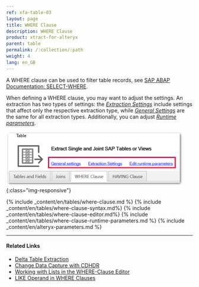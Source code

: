 ```yaml
---
ref: xfa-table-03
layout: page
title: WHERE Clause
description: WHERE Clause
product: xtract-for-alteryx
parent: table
permalink: /:collection/:path
weight: 4
lang: en_GB
---
```


A WHERE clause can be used to filter table records, see [SAP ABAP Documentation: SELECT-WHERE](https://help.sap.com/doc/abapdocu_750_index_htm/7.50/en-us/abapwhere.htm).

When defining a WHERE clause, you may want to adjust the settings. 
An extraction has two types of settings: the [*Extraction Settings*](../extraction-settings) include settings that affect only the respective extraction type, while [*General Settings*](../getting-started/general-settings) are the same for all extraction types. Additionally, you can adjust [*Runtime parameters*](#runtime-parameters-in-the-where-clause-editor).

![Extraction-Settings](/img/content/xu/Table-Extraction-Where-Clause.png){:class="img-responsive"}

{% include _content/en/tables/where-clause.md %}
{% include _content/en/tables/where-clause-syntax.md%}
{% include _content/en/tables/where-clause-editor.md%}
{% include _content/en/tables/where-clause-runtime-parameters.md %}
{% include _content/en/alteryx-parameters.md %}

**** 
#### Related Links
- [Delta Table Extraction](https://kb.theobald-software.com/tables/delta-table-extraction)
- [Change Data Capture with CDHDR](https://kb.theobald-software.com/tables/change-data-capture-with-cdhdr)
- [Working with Lists in the WHERE-Clause Editor](https://kb.theobald-software.com/tables/where-clause-editor-lists)
- [LIKE Operand in WHERE Clauses](https://kb.theobald-software.com/tables/working-with-like-operand-where-clause)
